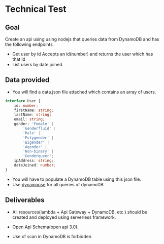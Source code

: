 # Technical Test

## Goal

Create an api using using nodejs that queries data from DynamoDB and has the following endpoints

* Get user by id
    Accepts an id(number) and returns the user which has that id
* List users by date joined.

## Data provided

* You will find a data.json file attached which contains an array of users.

```ts
interface User {
    id: number;
    firstName: string;
    lastName: string;
    email: string;
    gender: 'Female' |
        'Genderfluid' | 
        'Male' | 
        'Polygender' | 
        'Bigender' | 
        'Agender' | 
        'Non-binary' | 
        'Genderqueer';
    ipAddress: string;
    dateJoined: number;
}
```

* You will have to populate a DynamoDB table using this json file.
* Use [dynamoose](https://dynamoosejs.com/) for all queries of dynamoDB

## Deliverables

* All resources(lambda + Api Gateway + DynamoDB, etc.) should be created and deployed using serverless framework.

* Open Api Schema(open api 3.0).

* Use of scan in DynamoDB is forbidden.
